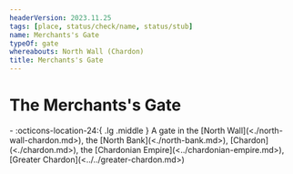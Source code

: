 ```yaml
---
headerVersion: 2023.11.25
tags: [place, status/check/name, status/stub]
name: Merchants's Gate
typeOf: gate
whereabouts: North Wall (Chardon)
title: Merchants's Gate
---
```

# The Merchants's Gate
<div class="grid cards ext-narrow-margin ext-one-column" markdown>
-    :octicons-location-24:{ .lg .middle } A gate in the [North Wall](<./north-wall-chardon.md>), the [North Bank](<./north-bank.md>), [Chardon](<./chardon.md>), the [Chardonian Empire](<../chardonian-empire.md>), [Greater Chardon](<../../greater-chardon.md>)  
</div>




